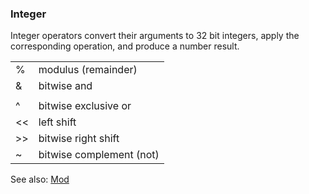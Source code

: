 ### Integer

Integer operators convert their arguments to 32 bit integers, 
apply the corresponding operation, and produce a number result.

|  |  | 
| :---- | :---- |
| % | modulus (remainder) | 
| & | bitwise and | 
| | | bitwise or | 
| ^ | bitwise exclusive or | 
| << | left shift | 
| >> | bitwise right shift | 
| ~ | bitwise complement (not) | 


See also: [Mod](<../Reference/Mod.md>)